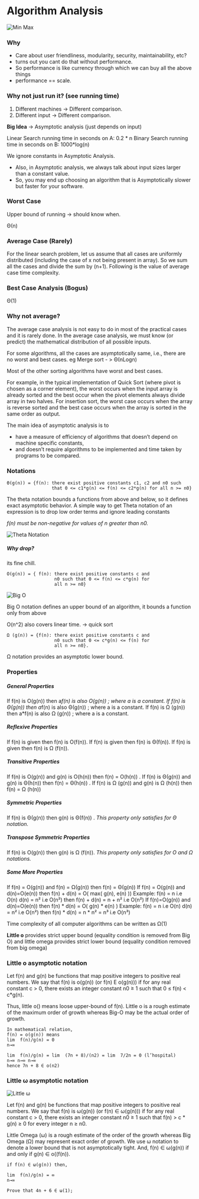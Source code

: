 # Algorithm Analysis

![Min Max](img/abc.png)

### Why

* Care about user friendliness, modularity, security, maintainability, etc?
* turns out you cant do that without performance.
* So performance is like currency through which we can buy all the above things
* performance == scale.

### Why not just run it? (see running time)

1. Different machines -> Different comparison.
2. Different input -> Different comparison.

**Big Idea** -> Asymptotic analysis (just depends on input)

Linear Search running time in seconds on A: 0.2 * n
Binary Search running time in seconds on B: 1000*log(n)

We ignore constants in Asymptotic Analysis.

* Also, in Asymptotic analysis, we always talk about input sizes larger than a constant value.
* So, you may end up choosing an algorithm that is Asymptotically slower but faster for your software.

### Worst Case

Upper bound of running -> should know when.

Θ(n)

### Average Case (Rarely)

For the linear search problem, let us assume that all cases are uniformly distributed (including the case of x not being present in array). So we sum all the cases and divide the sum by (n+1). Following is the value of average case time complexity.

### Best Case Analysis (Bogus)

Θ(1)

### Why not average?

The average case analysis is not easy to do in most of the practical cases and it is rarely done. In the average case analysis, we must know (or predict) the mathematical distribution of all possible inputs.

For some algorithms, all the cases are asymptotically same, i.e., there are no worst and best cases.
eg Merge sort - > Θ(nLogn) 

Most of the other sorting algorithms have worst and best cases.

For example, in the typical implementation of Quick Sort (where pivot is chosen as a corner element), the worst occurs when the input array is already sorted and the best occur when the pivot elements always divide array in two halves. For insertion sort, the worst case occurs when the array is reverse sorted and the best case occurs when the array is sorted in the same order as output. 

The main idea of asymptotic analysis is to 
* have a measure of efficiency of algorithms that doesn’t depend on machine specific constants, 
* and doesn’t require algorithms to be implemented and time taken by programs to be compared. 

### Notations

```
Θ(g(n)) = {f(n): there exist positive constants c1, c2 and n0 such 
                 that 0 <= c1*g(n) <= f(n) <= c2*g(n) for all n >= n0}
```

The theta notation bounds a functions from above and below, so it defines exact asymptotic behavior.
A simple way to get Theta notation of an expression is to drop low order terms and ignore leading constants

*f(n) must be non-negative for values of n greater than n0.*

![Theta Notation](img/theta.png)

##### Why drop?

its fine chill.

```
O(g(n)) = { f(n): there exist positive constants c and 
                  n0 such that 0 <= f(n) <= c*g(n) for 
                  all n >= n0}
```

![Big O](img/bigO.png)

Big O notation defines an upper bound of an algorithm, it bounds a function only from above

O(n^2) also covers linear time. -> quick sort

```
Ω (g(n)) = {f(n): there exist positive constants c and
                  n0 such that 0 <= c*g(n) <= f(n) for
                  all n >= n0}.
```

Ω notation provides an asymptotic lower bound.

### Properties

##### General Properties

If f(n) is O(g(n)) then a*f(n) is also O(g(n)) ; where a is a constant.
If f(n) is Θ(g(n)) then a*f(n) is also Θ(g(n)) ; where a is a constant.
If f(n) is Ω (g(n)) then a*f(n) is also Ω (g(n)) ; where a is a constant.

##### Reflexive Properties

If f(n) is given then f(n) is O(f(n)).
If f(n) is given then f(n) is Θ(f(n)).
If f(n) is given then f(n) is Ω (f(n)).

##### Transitive Properties
  
If f(n) is O(g(n)) and g(n) is O(h(n)) then f(n) = O(h(n)) .
If f(n) is Θ(g(n)) and g(n) is Θ(h(n)) then f(n) = Θ(h(n)) .
If f(n) is Ω (g(n)) and g(n) is Ω (h(n)) then f(n) = Ω (h(n))

##### Symmetric Properties

If f(n) is Θ(g(n)) then g(n) is Θ(f(n)) . *This property only satisfies for Θ notation.*

##### Transpose Symmetric Properties

If f(n) is O(g(n)) then g(n) is Ω (f(n)). *This property only satisfies for O and Ω notations.*

##### Some More Properties

If f(n) = O(g(n)) and f(n) = Ω(g(n)) then f(n) = Θ(g(n))
If f(n) = O(g(n)) and d(n)=O(e(n))
then f(n) + d(n) = O( max( g(n), e(n) ))
Example: f(n) = n i.e O(n)
d(n) = n² i.e O(n²)
then f(n) + d(n) = n + n² i.e O(n²)
If f(n)=O(g(n)) and d(n)=O(e(n))
then f(n) * d(n) = O( g(n) * e(n) )
Example: f(n) = n i.e O(n)
d(n) = n² i.e O(n²)
then f(n) * d(n) = n * n² = n³ i.e O(n³)

Time complexity of all computer algorithms can be written as Ω(1)

**Little o** provides strict upper bound (equality condition is removed from Big O) and little omega provides strict lower bound (equality condition removed from big omega)

### Little ο asymptotic notation

Let f(n) and g(n) be functions that map positive integers to positive real numbers. We say that f(n) is ο(g(n)) (or f(n) Ε ο(g(n))) if for any real constant c > 0, there exists an integer constant n0 ≥ 1 such that 0 ≤ f(n) < c*g(n).

Thus, little o() means loose upper-bound of f(n). Little o is a rough estimate of the maximum order of growth whereas Big-Ο may be the actual order of growth.

```
In mathematical relation,
f(n) = o(g(n)) means
lim  f(n)/g(n) = 0
n→∞

lim  f(n)/g(n) = lim  (7n + 8)/(n2) = lim  7/2n = 0 (l’hospital)
n→∞ n→∞ n→∞
hence 7n + 8 ∈ o(n2)
```

### Little ω asymptotic notation

![Little ω](img/little-omega.png)

Let f(n) and g(n) be functions that map positive integers to positive real numbers. We say that f(n) is ω(g(n)) (or f(n) ∈ ω(g(n))) if for any real constant c > 0, there exists an integer constant n0 ≥ 1 such that f(n) > c * g(n) ≥ 0 for every integer n ≥ n0.

Little Omega (ω) is a rough estimate of the order of the growth whereas Big Omega (Ω) may represent exact order of growth. We use ω notation to denote a lower bound that is not asymptotically tight.
And, f(n) ∈ ω(g(n)) if and only if g(n) ∈ ο((f(n)).

```
if f(n) ∈ ω(g(n)) then,

lim  f(n)/g(n) = ∞
n→∞

Prove that 4n + 6 ∈ ω(1);
````